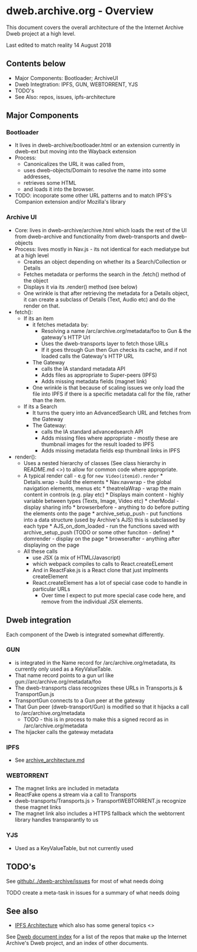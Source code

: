 # dweb.archive.org - Overview

This document covers the overall architecture of the the Internet Archive Dweb project at a high level.

Last edited to match reality 14 August 2018

## Contents below

* Major Components: Bootloader; ArchiveUI
* Dweb Integtration: IPFS, GUN, WEBTORRENT, YJS
* TODO's 
* See Also: repos, issues, ipfs-architecture


## Major Components
### Bootloader

* It lives in dweb-archive/bootloader.html or an extension currently in dweb-ext but moving into the Wayback extension
* Process:
    * Canonicalizes the URL it was called from, 
    * uses dweb-objects/Domain to resolve the name into some addresses, 
    * retrieves some HTML
    * and loads it into the browser.
* TODO: incoporate some other URL patterns and to match IPFS's Companion extension and/or Mozilla's library
    
### Archive UI 
* Core: lives in dweb-archive/archive.html which loads the rest of the UI from dweb-archive and functionality from dweb-transports and dweb-objects
* Process: lives mostly in Nav.js - its not identical for each mediatype but at a high level
    * Creates an object depending on whether its a Search/Collection or Details
    * Fetches metadata or performs the search in the .fetch() method of the object 
    * Displays it via its .render() method (see below)
    * One wrinkle is that after retrieving the metadata for a Details object, it can create a subclass of Details (Text, Audio etc) and do the render on that.
* fetch(): 
    * If its an item 
        * it fetches metadata by: 
            * Resolving a name /arc/archive.org/metadata/foo to Gun & the gateway's HTTP Url 
            * Uses the dweb-transports layer to fetch those URLs
            * If it goes through Gun then Gun checks its cache, and if not loaded calls the Gateway's HTTP URL
        * The Gateway
            * calls the IA standard metadata API
            * Adds files as appropriate to Super-peers (IPFS)
            * Adds missing metadata fields (magnet link)
        * One wrinkle is that because of scaling issues we only load the file into IPFS if there is a specific metadata call for the file, rather than the item.
    * If its a Search
        * It turns the query into an AdvancedSearch URL and fetches from the Gateway
        * The Gateway:
            * calls the IA standard advancedsearch API
            * Adds missing files where appropriate - mostly these are thumbnail images for the result loaded to IPFS
            * Adds missing metadata fields esp thumbnail links in IPFS
* render():
    * Uses a nested hierarchy of classes (See class hierarchy in README.md <<TODO move class hierarchy>>) to allow for common code where appropriate.
    * A typical render call - e.g for `new Video(itemid).render`
                * Details.wrap - build the elements
                    * Nav.navwrap - the global navigation elements, menus etc
                    * theatreIaWrap - wrap the main content in controls (e.g. play etc)
                        * Displays main content - highly variable between types (Texts, Image, Video etc)
                        * cherModal - display sharing info
                * browserbefore - anything to do before putting the elements onto the page
                    * archive_setup_push - put functions into a data structure (used by Archive's AJS) this is subclassed by each type
                    * AJS_on_dom_loaded - run the functions saved with archive_setup_push (TODO or some other funciton - define)
                * domrender - display on the page
                * browserafter - anything after displaying on the page
    * All these calls 
        * use JSX (a mix of HTML/Javascript) 
        * which webpack compiles to calls to React.createELement
        * And in ReactFake.js is a React clone that just implments createElement
        * React.createElement has a lot of special case code to handle in particular URLs
            * Over time I expect to put more special case code here, and remove from the individual JSX elements.

## Dweb integration

Each component of the Dweb is integrated somewhat differently. 

### GUN 

* is integrated in the Name record for /arc/archive.org/metadata, its currently only used as a KeyValueTable.
* That name record points to a gun url like gun://arc/archive.org/metadata/foo
* The dweb-transports class recognizes these URLs in Transports.js & TransportGun.js
* TransportGun connects to a Gun peer at the gateway
* That Gun peer (dweb-transport/Gun) is modified so that it hijacks a call to /arc/archive.org/metadata
    * TODO - this is in process to make this a signed record as in <pubkey>/arc/archive.org/metadata
* The hijacker calls the gateway metadata
    
### IPFS
* See [archive_architecture.md](./archive_architecture_ipfs.md)

### WEBTORRENT
* The magnet links are included in metadata
* ReactFake opens a stream via a call to Transports
* dweb-transports/Transports.js > TransportWEBTORRENT.js recognize these magnet links
* The magnet link also includes a HTTPS fallback which the webtorrent library handles transparantly to us
    
### YJS
* Used as a KeyValueTable, but not currently used
            
## TODO's
    
See [github/../dweb-archive/issues](https://github.com/internetarchive/dweb-transports/issues) for most of what needs doing

TODO create a meta-task in issues for a summary of what needs doing

## See also

* [IPFS Architecture](./archive_architecture_ipfs.md) which also has some general topics <<TODO move the general topics here>>

See [Dweb document index](https://github.com/internetarchive/dweb-transports/blob/master/DOCUMENTINDEX.md) for a list of the repos that make up the Internet Archive's Dweb project, and an index of other documents. 

